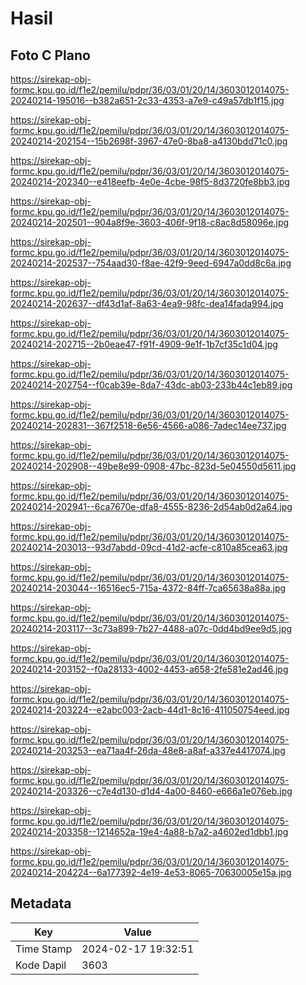 # Hasil

## Foto C Plano

https://sirekap-obj-formc.kpu.go.id/f1e2/pemilu/pdpr/36/03/01/20/14/3603012014075-20240214-195016--b382a651-2c33-4353-a7e9-c49a57db1f15.jpg

https://sirekap-obj-formc.kpu.go.id/f1e2/pemilu/pdpr/36/03/01/20/14/3603012014075-20240214-202154--15b2698f-3967-47e0-8ba8-a4130bdd71c0.jpg

https://sirekap-obj-formc.kpu.go.id/f1e2/pemilu/pdpr/36/03/01/20/14/3603012014075-20240214-202340--e418eefb-4e0e-4cbe-98f5-8d3720fe8bb3.jpg

https://sirekap-obj-formc.kpu.go.id/f1e2/pemilu/pdpr/36/03/01/20/14/3603012014075-20240214-202501--904a8f9e-3603-406f-9f18-c8ac8d58096e.jpg

https://sirekap-obj-formc.kpu.go.id/f1e2/pemilu/pdpr/36/03/01/20/14/3603012014075-20240214-202537--754aad30-f8ae-42f9-9eed-6947a0dd8c6a.jpg

https://sirekap-obj-formc.kpu.go.id/f1e2/pemilu/pdpr/36/03/01/20/14/3603012014075-20240214-202637--df43d1af-8a63-4ea9-98fc-dea14fada994.jpg

https://sirekap-obj-formc.kpu.go.id/f1e2/pemilu/pdpr/36/03/01/20/14/3603012014075-20240214-202715--2b0eae47-f91f-4909-9e1f-1b7cf35c1d04.jpg

https://sirekap-obj-formc.kpu.go.id/f1e2/pemilu/pdpr/36/03/01/20/14/3603012014075-20240214-202754--f0cab39e-8da7-43dc-ab03-233b44c1eb89.jpg

https://sirekap-obj-formc.kpu.go.id/f1e2/pemilu/pdpr/36/03/01/20/14/3603012014075-20240214-202831--367f2518-6e56-4566-a086-7adec14ee737.jpg

https://sirekap-obj-formc.kpu.go.id/f1e2/pemilu/pdpr/36/03/01/20/14/3603012014075-20240214-202908--49be8e99-0908-47bc-823d-5e04550d5611.jpg

https://sirekap-obj-formc.kpu.go.id/f1e2/pemilu/pdpr/36/03/01/20/14/3603012014075-20240214-202941--6ca7670e-dfa8-4555-8236-2d54ab0d2a64.jpg

https://sirekap-obj-formc.kpu.go.id/f1e2/pemilu/pdpr/36/03/01/20/14/3603012014075-20240214-203013--93d7abdd-09cd-41d2-acfe-c810a85cea63.jpg

https://sirekap-obj-formc.kpu.go.id/f1e2/pemilu/pdpr/36/03/01/20/14/3603012014075-20240214-203044--16516ec5-715a-4372-84ff-7ca65638a88a.jpg

https://sirekap-obj-formc.kpu.go.id/f1e2/pemilu/pdpr/36/03/01/20/14/3603012014075-20240214-203117--3c73a899-7b27-4488-a07c-0dd4bd9ee9d5.jpg

https://sirekap-obj-formc.kpu.go.id/f1e2/pemilu/pdpr/36/03/01/20/14/3603012014075-20240214-203152--f0a28133-4002-4453-a658-2fe581e2ad46.jpg

https://sirekap-obj-formc.kpu.go.id/f1e2/pemilu/pdpr/36/03/01/20/14/3603012014075-20240214-203224--e2abc003-2acb-44d1-8c16-411050754eed.jpg

https://sirekap-obj-formc.kpu.go.id/f1e2/pemilu/pdpr/36/03/01/20/14/3603012014075-20240214-203253--ea71aa4f-26da-48e8-a8af-a337e4417074.jpg

https://sirekap-obj-formc.kpu.go.id/f1e2/pemilu/pdpr/36/03/01/20/14/3603012014075-20240214-203326--c7e4d130-d1d4-4a00-8460-e666a1e076eb.jpg

https://sirekap-obj-formc.kpu.go.id/f1e2/pemilu/pdpr/36/03/01/20/14/3603012014075-20240214-203358--1214652a-19e4-4a88-b7a2-a4602ed1dbb1.jpg

https://sirekap-obj-formc.kpu.go.id/f1e2/pemilu/pdpr/36/03/01/20/14/3603012014075-20240214-204224--6a177392-4e19-4e53-8065-70630005e15a.jpg


## Metadata

| Key        | Value               |
| ---------- | ------------------- |
| Time Stamp | 2024-02-17 19:32:51 |
| Kode Dapil | 3603                |



